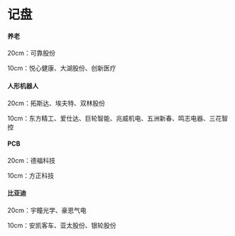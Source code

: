 # 记盘

#### 养老

20cm：可靠股份

10cm：悦心健康、大湖股份、创新医疗

#### 人形机器人

20cm：拓斯达、埃夫特、双林股份

10cm：东方精工、爱仕达、巨轮智能、兆威机电、五洲新春、鸣志电器、三花智控

#### PCB

20cm：德福科技

10cm：方正科技

#### 比亚迪

20cm：宇瞳光学、豪恩气电

10cm：安凯客车、亚太股份、银轮股份
